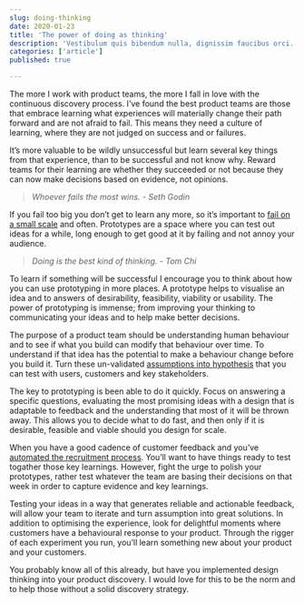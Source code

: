 ```yaml
---
slug: doing-thinking
date: 2020-01-23
title: 'The power of doing as thinking'
description: 'Vestibulum quis bibendum nulla, dignissim faucibus orci. Sed purus nisl, hendrerit id suscipit sit amet.'
categories: ['article']
published: true

---
```


The more I work with product teams, the more I fall in love with the continuous discovery process. I’ve found the best product teams are those that embrace learning what experiences will materially change their path forward and are not afraid to fail. This means they need a culture of learning, where they are not judged on success and or failures. 

It’s more valuable to be wildly unsuccessful but learn several key things from that experience, than to be successful and not know why. Reward teams for their learning are whether they succeeded or not because they can now make decisions based on evidence, not opinions. 

> _Whoever fails the most wins. - Seth Godin_

If you fail too big you don’t get to learn any more, so it’s important to [fail on a small scale]() and often. Prototypes are a space where you can test out ideas for a while, long enough to get good at it by failing and not annoy your audience. 

> _Doing is the best kind of thinking. - Tom Chi_

To learn if something will be successful I encourage you to think about how you can use prototyping in more places. A prototype helps to visualise an idea and to answers of desirability, feasibility, viability or usability. The power of prototyping is immense; from improving your thinking to communicating your ideas and to help make better decisions. 

The purpose of a product team should be understanding human behaviour and to see if what you build can modify that behaviour over time. To understand if that idea has the potential to make a behaviour change before you build it. Turn these un-validated [assumptions into hypothesis](https://rsimms.com/turn-assumptions-into-hypothesis) that you can test with users, customers and key stakeholders. 

The key to prototyping is been able to do it quickly. Focus on answering a specific questions, evaluating the most promising ideas with a design that is adaptable to feedback and the understanding that most of it will be thrown away. This allows you to decide what to do fast, and then only if it is desirable, feasible and viable should you design for scale.

When you have a good cadence of customer feedback and you’ve [automated the recruitment process](https://rsimms.com/p/the-deliberate-practice-of-product). You’ll want to have things ready to test togather those key learnings. However, fight the urge to polish your prototypes, rather test whatever the team are basing their decisions on that week in order to capture evidence and key learnings. 

Testing your ideas in a way that generates reliable and actionable feedback, will allow your team to iterate and turn assumption into great solutions. In addition to optimising the experience, look for delightful moments where customers have a behavioural response to your product. Through the rigger of each experiment you run, you’ll learn something new about your product and your customers. 

You probably know all of this already, but have you implemented design thinking into your product discovery. I would love for this to be the norm and to help those without a solid discovery strategy.